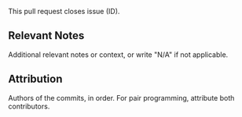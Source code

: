 This pull request closes issue (ID).

## Relevant Notes

Additional relevant notes or context, or write "N/A" if not applicable.

## Attribution

Authors of the commits, in order. For pair programming, attribute both contributors.
